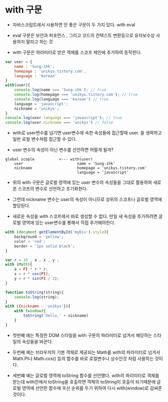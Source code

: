 # with 구문

- 자바스크립트에서 사용하면 안 좋은 구문이 두 가지 있다. with eval

- eval 구문은 보안과 퍼포먼스 , 그리고 코드의 컨텍스트 변환등으로 유지보수상 사용하지 말라고 하는 것

- with 구문은 파라미터로 받은 객체를 스코프 체인에 추가하여 동작한다. 

```js
var user = {
    name : 'Sung-ihk',
    homepage : 'unikys.tistory.com',
    language : 'korean'
}
with(user){
    console.log(name === 'Sung-ihk'); // true
    console.log(homepage === 'unikys.tistory.com'); // true
    console.log(language === 'korean') // true
    language = 'javascript';
    nickname = 'unikys';
}
console.log(user.language === 'javascript'); // true
console.log(user.nickname === 'unikys') // false
```

- with로 user변수를 넘기면 user변수에 속한 속성들에 접근할때 user. 을 생략하고 일반 로컬 변수처럼 접근할 수 있다. 

- user 변수의 속성이 아닌 변수를 선언하면 어떨게 될까?

```
global scople           <--- with(user)
    user                        name = 'Sung-ihk'
    nickname                    homepage = 'unikys.tistory.com'
                                language = 'javascript'
```

- 위의 with 구문은 글로벌 영역에 있는 user 변수의 속성들을 그대로 활용하여 새로운 스코프의 변수로 선언하고 초기화한다. 

- 그런데 nickname 변수는 user의 속성이 아니므로 상위의 스코프나 글로벌 영역에 할당된다. 

- 새로운 속성을 with 스코프에서 바로 생성할 수 없다. 만일 새 속성을 추가하려면 글로벌 영역에 있는 user변수를 통해서 직접 추가해야한다.

```js
with (document.getElementById('myDiv').style){
    background = 'yellow';
    color = 'red';
    border = '1px solid black';
}

var r = 10 , a , x , y ;
with (Math){
    a = PI * r * r;
    x = r * cos(PI);
    y = r * sin(PI / 2);
}

function toString(string){
    console.log(string);
}
with ({nickname : 'unikys'}){
    with (window){
        toString('hello,' + nickname)
    }
}
```

- 첫번쨰 예는 특정한 DOM 스타일을 with 구문의 파라미터로 넘겨서 해당하는 스타일의 속성들을 바꾼다.

- 두번째 예는 브라우저의 기본 객체로 제공되는 Math를 with의 파라미터로 넘겨서 Math.PI나 Math.cos() 등의 함수를 바로 로컬변수나 상수인것 처럼 사용하는 것이다.

- 세번쨰 예는 글로벌 영역에 toString 함수를 선언했다. with의 파리미터로 객체를 받는데 with안에서 toString을 호출하면 객체의 toString이 호출이 되기때문에 글로벌 영역에 선언한 함수에 우선 순위를 두기 위하여 다시 with(window)로 감싸준것이다.

